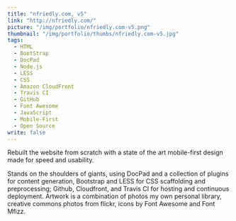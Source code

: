 ```yaml
---
title: "nfriedly.com, v5"
link: "http://nfriedly.com/"
picture: "/img/portfolio/nfriedly.com-v5.png"
thumbnail: "/img/portfolio/thumbs/nfriedly.com-v5.jpg"
tags: 
  - HTML
  - BootStrap
  - DocPad
  - Node.js
  - LESS
  - CSS
  - Amazon CloudFront
  - Travis CI
  - GitHub
  - Font Awesome
  - JavaScript
  - Mobile-First
  - Open Source
write: false
---
```


Rebuilt the website from scratch with a state of the art mobile-first design made for speed and usability.

Stands on the shoulders of giants, using DocPad and a collection of plugins for content generation, Bootstrap and LESS for CSS scaffolding and preprocessing; Github, Cloudfront, and Travis CI for hosting and continuous deployment. Artwork is a combination of photos my own personal library, creative commons photos from flickr, icons by Font Awesome and Font Mfizz.